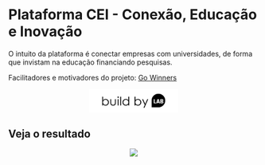 # Plataforma CEI -  Conexão, Educação e Inovação 
<p>O intuito da plataforma é conectar empresas com universidades, de forma que invistam na educação financiando pesquisas.</p>
<p>Facilitadores e motivadores do projeto: <a href="https://gowinners.com.br/" target="blank"> Go Winners</a></p>
<p align="center"><a href="https://buildlab.com.br/" target="blank"> <img style="display: block; margin-left: auto; margin-right: auto;" src="images/ass-preto.png" width="180px"></a></p>
<h2>Veja o resultado</h2>
<p align="center"><img src="images/cie.gif" width="80%" /></p>
